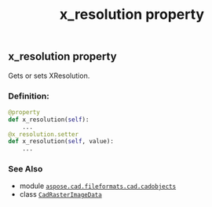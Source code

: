 ﻿---
title: x_resolution property
second_title: Aspose.CAD for Python via .NET API References
description: 
type: docs
weight: 290
url: /python-net/aspose.cad.fileformats.cad.cadobjects/cadrasterimagedata/x_resolution/
is_root: false
---

## x_resolution property


Gets or sets XResolution.
### Definition:
```python
@property
def x_resolution(self):
    ...
@x_resolution.setter
def x_resolution(self, value):
    ...
```

### See Also
* module [`aspose.cad.fileformats.cad.cadobjects`](../../)
* class [`CadRasterImageData`](/cad/python-net/aspose.cad.fileformats.cad.cadobjects/cadrasterimagedata)
